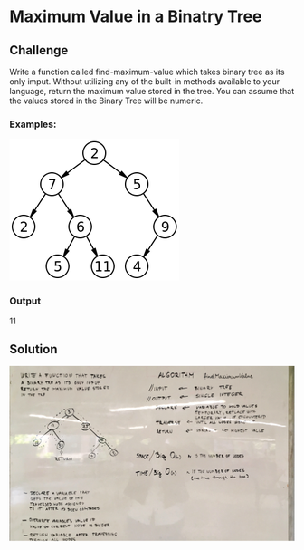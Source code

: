 # Maximum Value in a Binatry Tree
## Challenge

Write a function called find-maximum-value which takes binary tree as its only imput. Without utilizing any of the built-in methods available to your language, return the maximum value stored in the tree. You can assume that the values stored in the Binary Tree will be numeric.

### Examples:

![binary-tree](assets/binary-tree.png)

### Output 

11

## Solution

![whiteboard18](assets/whiteboard18.jpg)

